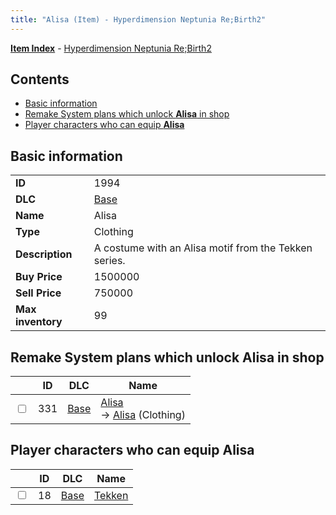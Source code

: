 ```yaml
---
title: "Alisa (Item) - Hyperdimension Neptunia Re;Birth2"
---
```


[**Item Index**](/neptunia/rb2/item/index.html) - [Hyperdimension Neptunia Re;Birth2](/neptunia/rb2)

## Contents

- [Basic information](#basic-information)
- [Remake System plans which unlock **Alisa** in shop](#remake-system-plans-which-unlock-alisa-in-shop)
- [Player characters who can equip **Alisa**](#player-characters-who-can-equip-alisa)

## Basic information

|   |   |
| -- | -- |
| **ID** | 1994 |
| **DLC** | [Base](/neptunia/rb2/dlc/0-base.html) |
| **Name** | Alisa |
| **Type** | Clothing |
| **Description** | A costume with an Alisa motif from the Tekken series. |
| **Buy Price** | 1500000 |
| **Sell Price** | 750000 |
| **Max inventory** | 99 |

## Remake System plans which unlock **Alisa** in shop

|    | ID | DLC | Name |
| -- | -- | --- | ---- |
| <input type="checkbox" id="rb2-remake-0-331" class="trackbox" /> | 331 | [Base](/neptunia/rb2/dlc/0-base.html) | [Alisa](/neptunia/rb2/remake/0-331-alisa.html)<br />→ [Alisa](/neptunia/rb2/item/0-1994-alisa.html) (Clothing) |

## Player characters who can equip **Alisa**

|    | ID | DLC | Name |
| -- | -- | --- | ---- |
| <input type="checkbox" id="rb2-player-0-18" class="trackbox" /> | 18 | [Base](/neptunia/rb2/dlc/0-base.html) | [Tekken](/neptunia/rb2/player/0-18-tekken.html) |